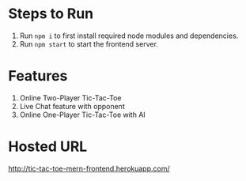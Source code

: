 # Steps to Run

1) Run `npm i` to first install required node modules and dependencies.
2) Run `npm start` to start the frontend server.

# Features

1) Online Two-Player Tic-Tac-Toe
2) Live Chat feature with opponent
3) Online One-Player Tic-Tac-Toe with AI

# Hosted URL

http://tic-tac-toe-mern-frontend.herokuapp.com/


